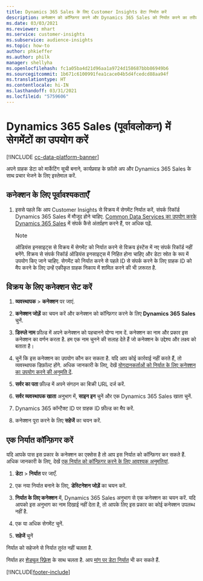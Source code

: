 ```yaml
---
title: Dynamics 365 Sales के लिए Customer Insights डेटा निर्यात करें
description: कनेक्शन को कॉन्फ़िगर करने और Dynamics 365 Sales को निर्यात करने का तरीका जानें.
ms.date: 03/03/2021
ms.reviewer: mhart
ms.service: customer-insights
ms.subservice: audience-insights
ms.topic: how-to
author: phkieffer
ms.author: philk
manager: shellyha
ms.openlocfilehash: fc1a05ba4d21d96aa1a9724d158687bbb86949b6
ms.sourcegitcommit: 1b671c6100991fea1cace04b5d4fcedcd88aa94f
ms.translationtype: HT
ms.contentlocale: hi-IN
ms.lasthandoff: 03/31/2021
ms.locfileid: "5759606"
---
```

# <a name="use-segments-in-dynamics-365-sales-preview"></a>Dynamics 365 Sales (पूर्वावलोकन) में सेगमेंटों का उपयोग करें

[!INCLUDE [cc-data-platform-banner](../includes/cc-data-platform-banner.md)]

अपने ग्राहक डेटा को मार्केटिंग सूची बनाने, कार्यप्रवाह के फ़ॉलो अप और Dynamics 365 Sales के साथ प्रचार भेजने के लिए इस्तेमाल करें.

## <a name="prerequisite-for-connection"></a>कनेक्शन के लिए पूर्वावश्यकताएँ

1. इससे पहले कि आप Customer Insights से विक्रय में सेगमेंट निर्यात करें, संपर्क रिकॉर्ड Dynamics 365 Sales में मौजूद होने चाहिए. [Common Data Services का उपयोग करके Dynamics 365 Sales](connect-power-query.md) में संपर्क कैसे अंतर्ग्रहण करने हैं, पर अधिक पढ़ें.

   > [!NOTE]
   > ऑडियंस इनसाइट्स से विक्रय में सेगमेंट को निर्यात करने से विक्रय इंस्टेंस में नए संपर्क रिकॉर्ड नहीं बनेंगे. विक्रय से संपर्क रिकॉर्ड ऑडियंस इनसाइट्स में निहित होना चाहिए और डेटा स्रोत के रूप में उपयोग किए जाने चाहिए. सेगमेंट को निर्यात करने से पहले ID से संपर्क करने के लिए ग्राहक ID को मैप करने के लिए उन्हें एकीकृत ग्राहक निकाय में शामिल करने की भी ज़रूरत है.

## <a name="set-up-the-connection-to-sales"></a>विक्रय के लिए कनेक्शन सेट करें

1. **व्यवस्थापक** > **कनेक्शन** पर जाएं.

1. **कनेक्शन जोड़ें** का चयन करें और कनेक्शन को कॉन्फ़िगर करने के लिए **Dynamics 365 Sales** चुनें.

1. **डिस्प्ले नाम** फ़ील्ड में अपने कनेक्शन को पहचानने योग्य नाम दें. कनेक्शन का नाम और प्रकार इस कनेक्शन का वर्णन करता है. हम एक नाम चुनने की सलाह देते हैं जो कनेक्शन के उद्देश्य और लक्ष्य को बताता है।

1. चुनें कि इस कनेक्शन का उपयोग कौन कर सकता है. यदि आप कोई कार्रवाई नहीं करते हैं, तो व्यवस्थापक डिफ़ॉल्ट होंगे. अधिक जानकारी के लिए, देखें [योगदानकर्ताओं को निर्यात के लिए कनेक्शन का उपयोग करने की अनुमति दें](connections.md#allow-contributors-to-use-a-connection-for-exports).

1. **सर्वर का पता** फ़ील्ड में अपने संगठन का बिक्री URL दर्ज करें.

1. **सर्वर व्यवस्थापक खाता** अनुभाग में, **साइन इन** चुनें और एक Dynamics 365 Sales खाता चुनें.

1. Dynamics 365 कॉन्टैक्ट ID पर ग्राहक ID फ़ील्ड का मैप करें.

1. कनेक्शन पूरा करने के लिए **सहेजें** का चयन करें. 

## <a name="configure-an-export"></a>एक निर्यात कॉन्फ़िगर करें

यदि आपके पास इस प्रकार के कनेक्शन का एक्सेस है तो आप इस निर्यात को कॉन्फ़िगर कर सकते हैं. अधिक जानकारी के लिए, देखें [एक निर्यात को कॉन्फ़िगर करने के लिए आवश्यक अनुमतियां](export-destinations.md#set-up-a-new-export).

1. **डेटा** > **निर्यात** पर जाएँ.

1. एक नया निर्यात बनाने के लिए, **डेस्टिनेशन जोड़ें** का चयन करें.

1. **निर्यात के लिए कनेक्शन** में, Dynamics 365 Sales अनुभाग से एक कनेक्शन का चयन करें. यदि आपको इस अनुभाग का नाम दिखाई नहीं देता है, तो आपके लिए इस प्रकार का कोई कनेक्शन उपलब्ध नहीं है.

1. एक या अधिक सेगमेंट चुनें.

1. **सहेजें** चुनें

निर्यात को सहेजने से निर्यात तुरंत नहीं चलता है.

निर्यात हर [शेड्यूल रिफ़्रेश](system.md#schedule-tab) के साथ चलता है. आप [मांग पर डेटा निर्यात](export-destinations.md#run-exports-on-demand) भी कर सकते हैं. 

[!INCLUDE[footer-include](../includes/footer-banner.md)]

